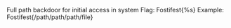 Full path backdoor for initial access in system Flag: Fostifest{%s} Example: Fostifest{/path/path/path/file}
